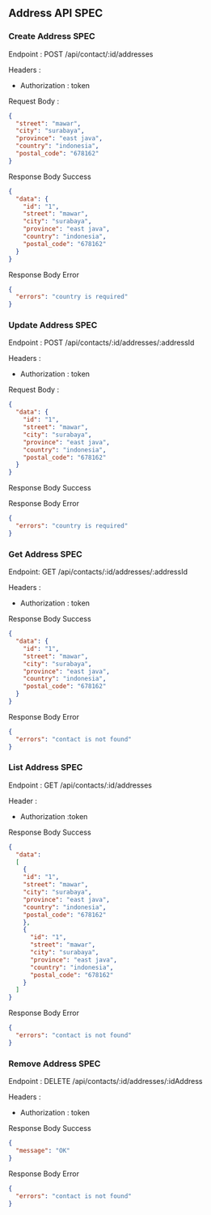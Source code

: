 ## Address API SPEC

### Create Address SPEC
Endpoint : POST /api/contact/:id/addresses

Headers :
- Authorization : token

Request Body :
```json
{
  "street": "mawar",
  "city": "surabaya",
  "province": "east java",
  "country": "indonesia",
  "postal_code": "678162"
}
```

Response Body Success
```json
{
  "data": {
    "id": "1", 
    "street": "mawar",
    "city": "surabaya",
    "province": "east java",
    "country": "indonesia",
    "postal_code": "678162"
  }
}
```

Response Body Error
```json
{
  "errors": "country is required"
}
```

### Update Address SPEC
Endpoint : POST /api/contacts/:id/addresses/:addressId

Headers :
- Authorization : token

Request Body :
```json
{
  "data": {
    "id": "1", 
    "street": "mawar",
    "city": "surabaya",
    "province": "east java",
    "country": "indonesia",
    "postal_code": "678162"
  }
}
```

Response Body Success

Response Body Error
```json
{
  "errors": "country is required"
}
```

### Get Address SPEC
Endpoint: GET /api/contacts/:id/addresses/:addressId

Headers : 
- Authorization : token

Response Body Success
```json
{
  "data": {
    "id": "1", 
    "street": "mawar",
    "city": "surabaya",
    "province": "east java",
    "country": "indonesia",
    "postal_code": "678162"
  }
}
```


Response Body Error
```json
{
  "errors": "contact is not found"
}
```

### List Address SPEC
Endpoint : GET /api/contacts/:id/addresses

Header :
- Authorization :token

Response Body Success
```json
{
  "data": 
  [
    {
    "id": "1", 
    "street": "mawar",
    "city": "surabaya",
    "province": "east java",
    "country": "indonesia",
    "postal_code": "678162"
    },
    {
      "id": "1",
      "street": "mawar",
      "city": "surabaya",
      "province": "east java",
      "country": "indonesia",
      "postal_code": "678162"
    }
  ]
}
```

Response Body Error
```json
{
  "errors": "contact is not found"
}
```

### Remove Address SPEC
Endpoint : DELETE /api/contacts/:id/addresses/:idAddress

Headers :
- Authorization : token

Response Body Success
```json
{
  "message": "OK"
}
```

Response Body Error
```json
{
  "errors": "contact is not found"
}
```
